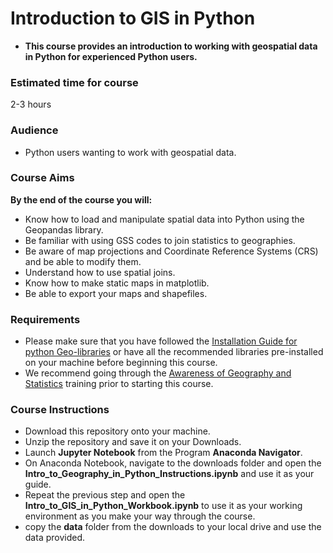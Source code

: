 # Introduction to GIS in Python
 
- **This course provides an introduction to working with geospatial data in Python for experienced Python users.**

### Estimated time for course
2-3 hours

### Audience
- Python users wanting to work with geospatial data.

### Course Aims

**By the end of the course you will:**

- Know how to load and manipulate spatial data into Python using the Geopandas library.
- Be familiar with using GSS codes to join statistics to geographies.
- Be aware of map projections and Coordinate Reference Systems (CRS) and be able to modify them.
- Understand how to use spatial joins.
- Know how to make static maps in matplotlib.
- Be able to export your maps and shapefiles.

### Requirements
- Please make sure that you have followed the [Installation Guide for python Geo-libraries](https://onsgeo.github.io/geospatial-training/docs/guides/python_install_anaconda) or have all the recommended libraries pre-installed on your machine before beginning this course.
- We recommend going through the [Awareness of Geography and Statistics](https://onsgeo.github.io/geospatial-training/docs/awareness_of_geog_and_stats) training prior to starting this course.


### Course Instructions
- Download this repository onto your machine.
- Unzip the repository and save it on your Downloads.
- Launch **Jupyter Notebook** from the Program **Anaconda Navigator**.
- On Anaconda Notebook, navigate to the downloads folder and open the **Intro_to_Geography_in_Python_Instructions.ipynb** and use it as your guide.
- Repeat the previous step and open the **Intro_to_GIS_in_Python_Workbook.ipynb** to use it as your working environment as you make your way through the course.
- copy the **data** folder from the downloads to your local drive and use the data provided.



